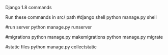 Django 1.8 commands

Run these commands in src/ path
#django shell
python manage.py shell

#run server
python manage.py runserver

#migrations
python manage.py makemigrations
python manage.py  migrate

#static files
python manage.py collectstatic